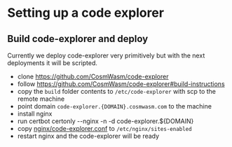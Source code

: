 # Setting up a code explorer


## Build code-explorer and deploy

Currently we deploy code-explorer very primitively but with the next deployments it will be scripted.
- clone https://github.com/CosmWasm/code-explorer
- follow https://github.com/CosmWasm/code-explorer#build-instructions
- copy the `build` folder contents to `/etc/code-explorer` with scp to the remote machine
- point domain `code-explorer.{DOMAIN}.cosmwasm.com` to the machine
- install nginx
- run certbot certonly --nginx -n -d code-explorer.${DOMAIN}
- copy [nginx/code-explorer.conf](nginx/code-explorer.conf) to `/etc/nginx/sites-enabled`
- restart nginx and the code-explorer will be ready
